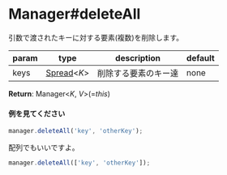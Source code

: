 # Manager#deleteAll
引数で渡されたキーに対する要素(複数)を削除します。  
  
**param**|**type**|**description**|**default**  
---|---|---|---  
keys|[Spread](https://github.com/Mametaro-discord/DataManager/blob/docs/types/Spread.md)<*K*>|削除する要素のキー達|none  
  
**Return**: Manager<*K*, *V*>(=*this*)

#### 例を見てください
```js  
manager.deleteAll('key', 'otherKey');  
```  
配列でもいいですよ。  
```js  
manager.deleteAll(['key', 'otherKey']);